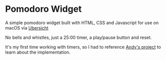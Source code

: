 # Pomodoro Widget

A simple pomodoro widget built with HTML, CSS and Javascript for use on macOS via [Ubersicht](http://tracesof.net/uebersicht/)

No bells and whistles, just a 25:00 timer, a play/pause button and reset.

It's my first time working with timers, so I had to reference [Andy's project](https://roche.io/pomodoro/) to learn about the implementation.